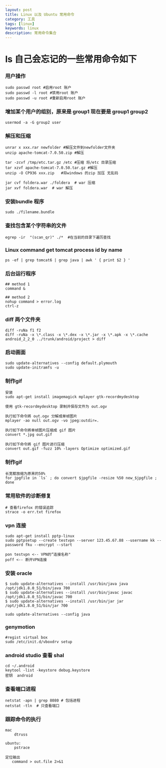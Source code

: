 ```yaml
---
layout: post
title: Linux 以及 Ubuntu 常用命令 
category: 工具 
tags: [linux]
keywords: linux
description: 常用命令集合 
---
```

# ls 自己会忘记的一些常用命令如下

### 用户操作

    sudo passwd root #启用root 账户
    sudo passwd -l root #禁用root 账户
    sudo passwd -u root #重新启用root 账户

### 增加某个用户的组别，原来是 group1 现在要是 group1 group2

    usermod -a -G group2 user

### 解压和压缩

    unrar x xxx.rar newfolder #解压文件到newfolder文件夹
    unzip apache-tomcat-7.0.50.zip #解压

    tar -zcvf /tmp/etc.tar.gz /etc #压缩 将/etc 目录压缩
    tar xzvf apache-tomcat-7.0.50.tar.gz #解压
    unzip -O CP936 xxx.zip   #将windows 的zip 加压 无乱码

    jar cvf foldera.war ./foldera  # war 压缩
    jar xvf foldera.war  # war 解压

### 安装bundle 程序

    sudo ./filename.bundle 

### 查找包含某个字符串的文件
 
    egrep -ir  "(scan_qr)" ./*  #在当前的目录下遍历查找
 
### Linux command get tomcat process id by name

    ps -ef | grep tomcat6 | grep java | awk ' { print $2 } '
    
### 后台运行程序

    ## method 1
    command &

    ## method 2
    nohup command > error.log
    ctrl-z

### diff 两个文件夹

    diff -ruNa f1 f2
    diff -ruNa -x \*.class -x \*.dex -x \*.jar -x \*.apk -x \*.cache android_2_2_0 ../trunk/android/project > diff
    
### 启动画面

    sudo update-alternatives --config default.plymouth
    sudo update-initramfs -u 

### 制作gif


    安装 
    sudo apt-get install imagemagick mplayer gtk-recordmydesktop

    使用 gtk-recordmydesktop 录制并保存文件为 out.ogv

    执行如下命令將 out.ogv 分解成单帧图片 
    mplayer -ao null out.ogv -vo jpeg:outdir=.

    执行如下命令將单帧图片压缩成 gif 图片 
    convert *.jpg out.gif

    执行如下命令將 gif 图片进行压缩 
    convert out.gif -fuzz 10% -layers Optimize optimized.gif
    

### 制作gif

    长宽都放缩为原来的50%
    for jpgfile in `ls` ; do convert $jpgfile -resize %50 new_$jpgfile ; done

### 常用软件的诊断修复

    # 查看firefox 的错误追踪
    strace -o err.txt firefox 

### vpn 连接

    sudo apt-get install pptp-linux
    sudo pptpsetup --create testvpn --server 123.45.67.88 --username kk --password fku --encrypt --start

    pon testvpn <-- VPN的“连接名称"
    poff <-- 断开VPN连接 

### 安装 oracle  

    $ sudo update-alternatives --install /usr/bin/java java /opt/jdk1.8.0_51/bin/java 700  
    $ sudo update-alternatives --install /usr/bin/javac javac /opt/jdk1.8.0_51/bin/javac 700  
    $ sudo update-alternatives --install /usr/bin/jar jar /opt/jdk1.8.0_51/bin/jar 700  

    sudo update-alternatives --config java  

### genymotion

    #regist virtual box
    sudo /etc/init.d/vboxdrv setup

### android studio 查看 shal

    cd ~/.android
    keytool -list -keystore debug.keystore
    密钥  android

### 查看端口进程

    netstat -apn | grep 8080 # 包括进程
    netstat -tln  # 只查看端口

### 跟踪命令的执行

    mac
        dtruss

    ubuntu:
        pstrace        

    定位输出
       command > out.file 2>&1     


